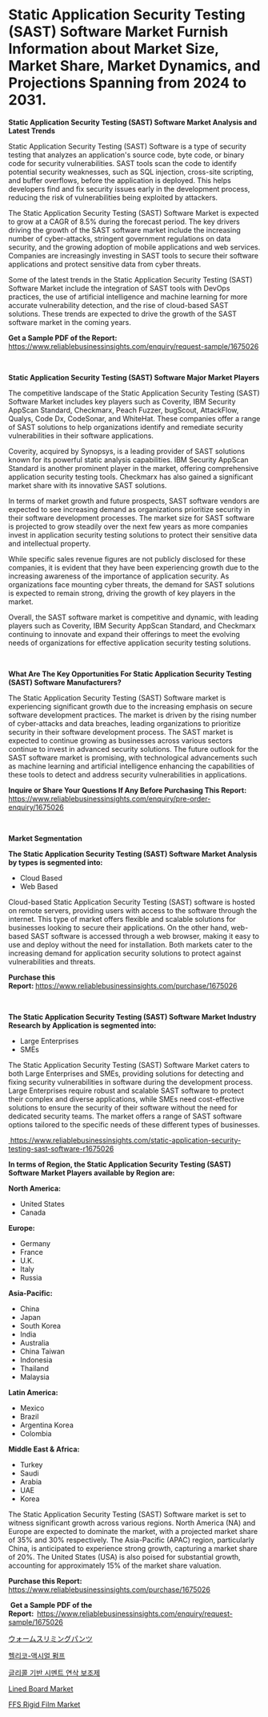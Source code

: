 <p><h1>Static Application Security Testing (SAST) Software Market Furnish Information about Market Size, Market Share, Market Dynamics, and Projections Spanning from 2024 to 2031.</h1></p><p><strong>Static Application Security Testing (SAST) Software Market Analysis and Latest Trends</strong></p>
<p><p>Static Application Security Testing (SAST) Software is a type of security testing that analyzes an application's source code, byte code, or binary code for security vulnerabilities. SAST tools scan the code to identify potential security weaknesses, such as SQL injection, cross-site scripting, and buffer overflows, before the application is deployed. This helps developers find and fix security issues early in the development process, reducing the risk of vulnerabilities being exploited by attackers.</p><p>The Static Application Security Testing (SAST) Software Market is expected to grow at a CAGR of 8.5% during the forecast period. The key drivers driving the growth of the SAST software market include the increasing number of cyber-attacks, stringent government regulations on data security, and the growing adoption of mobile applications and web services. Companies are increasingly investing in SAST tools to secure their software applications and protect sensitive data from cyber threats.</p><p>Some of the latest trends in the Static Application Security Testing (SAST) Software Market include the integration of SAST tools with DevOps practices, the use of artificial intelligence and machine learning for more accurate vulnerability detection, and the rise of cloud-based SAST solutions. These trends are expected to drive the growth of the SAST software market in the coming years.</p></p>
<p><strong>Get a Sample PDF of the Report:&nbsp;</strong> <a href="https://www.reliablebusinessinsights.com/enquiry/request-sample/1675026">https://www.reliablebusinessinsights.com/enquiry/request-sample/1675026</a></p>
<p>&nbsp;</p>
<p><strong>Static Application Security Testing (SAST) Software Major Market Players</strong></p>
<p><p>The competitive landscape of the Static Application Security Testing (SAST) Software Market includes key players such as Coverity, IBM Security AppScan Standard, Checkmarx, Peach Fuzzer, bugScout, AttackFlow, Qualys, Code Dx, CodeSonar, and WhiteHat. These companies offer a range of SAST solutions to help organizations identify and remediate security vulnerabilities in their software applications.</p><p>Coverity, acquired by Synopsys, is a leading provider of SAST solutions known for its powerful static analysis capabilities. IBM Security AppScan Standard is another prominent player in the market, offering comprehensive application security testing tools. Checkmarx has also gained a significant market share with its innovative SAST solutions.</p><p>In terms of market growth and future prospects, SAST software vendors are expected to see increasing demand as organizations prioritize security in their software development processes. The market size for SAST software is projected to grow steadily over the next few years as more companies invest in application security testing solutions to protect their sensitive data and intellectual property.</p><p>While specific sales revenue figures are not publicly disclosed for these companies, it is evident that they have been experiencing growth due to the increasing awareness of the importance of application security. As organizations face mounting cyber threats, the demand for SAST solutions is expected to remain strong, driving the growth of key players in the market.</p><p>Overall, the SAST software market is competitive and dynamic, with leading players such as Coverity, IBM Security AppScan Standard, and Checkmarx continuing to innovate and expand their offerings to meet the evolving needs of organizations for effective application security testing solutions.</p></p>
<p>&nbsp;</p>
<p><strong>What Are The Key Opportunities For Static Application Security Testing (SAST) Software Manufacturers?</strong></p>
<p><p>The Static Application Security Testing (SAST) Software market is experiencing significant growth due to the increasing emphasis on secure software development practices. The market is driven by the rising number of cyber-attacks and data breaches, leading organizations to prioritize security in their software development process. The SAST market is expected to continue growing as businesses across various sectors continue to invest in advanced security solutions. The future outlook for the SAST software market is promising, with technological advancements such as machine learning and artificial intelligence enhancing the capabilities of these tools to detect and address security vulnerabilities in applications.</p></p>
<p><strong>Inquire or Share Your Questions If Any Before Purchasing This Report:</strong> <a href="https://www.reliablebusinessinsights.com/enquiry/pre-order-enquiry/1675026">https://www.reliablebusinessinsights.com/enquiry/pre-order-enquiry/1675026</a></p>
<p>&nbsp;</p>
<p><strong>Market Segmentation</strong></p>
<p><strong>The Static Application Security Testing (SAST) Software Market Analysis by types is segmented into:</strong></p>
<p><ul><li>Cloud Based</li><li>Web Based</li></ul></p>
<p><p>Cloud-based Static Application Security Testing (SAST) software is hosted on remote servers, providing users with access to the software through the internet. This type of market offers flexible and scalable solutions for businesses looking to secure their applications. On the other hand, web-based SAST software is accessed through a web browser, making it easy to use and deploy without the need for installation. Both markets cater to the increasing demand for application security solutions to protect against vulnerabilities and threats.</p></p>
<p><strong>Purchase this Report:&nbsp;</strong><a href="https://www.reliablebusinessinsights.com/purchase/1675026">https://www.reliablebusinessinsights.com/purchase/1675026</a></p>
<p>&nbsp;</p>
<p><strong>The Static Application Security Testing (SAST) Software Market Industry Research by Application is segmented into:</strong></p>
<p><ul><li>Large Enterprises</li><li>SMEs</li></ul></p>
<p><p>The Static Application Security Testing (SAST) Software Market caters to both Large Enterprises and SMEs, providing solutions for detecting and fixing security vulnerabilities in software during the development process. Large Enterprises require robust and scalable SAST software to protect their complex and diverse applications, while SMEs need cost-effective solutions to ensure the security of their software without the need for dedicated security teams. The market offers a range of SAST software options tailored to the specific needs of these different types of businesses.</p></p>
<p><a href="https://www.reliablebusinessinsights.com/static-application-security-testing-sast-software-r1675026">&nbsp;https://www.reliablebusinessinsights.com/static-application-security-testing-sast-software-r1675026</a></p>
<p><strong>In terms of Region, the Static Application Security Testing (SAST) Software Market Players available by Region are:</strong></p>
<p>
    <p> <strong> North America: </strong>
        <ul>
            <li>United States</li>
            <li>Canada</li>
        </ul>
        </p> 
    <p> <strong> Europe: </strong>
        <ul>
            <li>Germany</li>
            <li>France</li>
            <li>U.K.</li>
            <li>Italy</li>
            <li>Russia</li>
        </ul>
        </p> 
    <p> <strong> Asia-Pacific: </strong>
        <ul>
            <li>China</li>
            <li>Japan</li>
            <li>South Korea</li>
            <li>India</li>
            <li>Australia</li>
            <li>China Taiwan</li>
            <li>Indonesia</li>
            <li>Thailand</li>
            <li>Malaysia</li>
        </ul>
        </p> 
    <p> <strong> Latin America: </strong>
        <ul>
            <li>Mexico</li>
            <li>Brazil</li>
            <li>Argentina Korea</li>
            <li>Colombia</li>
        </ul>
        </p> 
    <p> <strong> Middle East & Africa: </strong>
        <ul>
            <li>Turkey</li>
            <li>Saudi</li>
            <li>Arabia</li>
            <li>UAE</li>
            <li>Korea</li>
        </ul>
    </p>
    </p>
<p><p>The Static Application Security Testing (SAST) Software market is set to witness significant growth across various regions. North America (NA) and Europe are expected to dominate the market, with a projected market share of 35% and 30% respectively. The Asia-Pacific (APAC) region, particularly China, is anticipated to experience strong growth, capturing a market share of 20%. The United States (USA) is also poised for substantial growth, accounting for approximately 15% of the market share valuation.</p></p>
<p><strong>Purchase this Report: </strong><a href="https://www.reliablebusinessinsights.com/purchase/1675026">https://www.reliablebusinessinsights.com/purchase/1675026</a></p>
<p>&nbsp;<strong>Get a Sample PDF of the Report:&nbsp;&nbsp;</strong><a href="https://www.reliablebusinessinsights.com/enquiry/request-sample/1675026">https://www.reliablebusinessinsights.com/enquiry/request-sample/1675026</a></p>
<p><strong></strong></p>
<p><p><a href="https://github.com/FredaJerde/Market-Research-Report-List-1/blob/main/1103470107211.md">ウォームスリミングパンツ</a></p><p><a href="https://github.com/lzrvbyqzftro57/Market-Research-Report-List-2/blob/main/2183021101267.md">헬리코-액시얼 펌프</a></p><p><a href="https://github.com/vs019sa3m8x/Market-Research-Report-List-2/blob/main/1745113101268.md">글리콜 기반 시멘트 연삭 보조제</a></p><p><a href="https://github.com/okotobwrhuteie/Market-Research-Report-List-2/blob/main/lined-board-market.md">Lined Board Market</a></p><p><a href="https://github.com/LeilaniWyman2021/Market-Research-Report-List-1/blob/main/ffs-rigid-film-market.md">FFS Rigid Film Market</a></p></p>